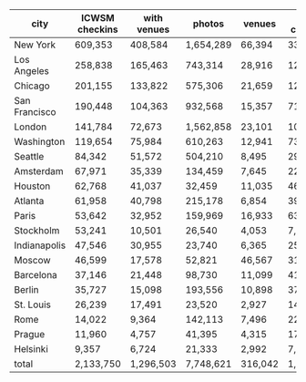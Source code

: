 | city          | ICWSM checkins | with venues |    photos |  venues | 2014 checkins |
|---------------|----------------|-------------|-----------|---------|---------------|
| New York      |        609,353 |     408,584 | 1,654,289 |  66,394 |       339,160 |
| Los Angeles   |        258,838 |     165,463 |   743,314 |  28,916 |       127,033 |
| Chicago       |        201,155 |     133,822 |   575,306 |  21,659 |       124,993 |
| San Francisco |        190,448 |     104,363 |   932,568 |  15,357 |        71,454 |
| London        |        141,784 |      72,673 | 1,562,858 |  23,101 |       104,473 |
| Washington    |        119,654 |      75,984 |   610,263 |  12,941 |        73,685 |
| Seattle       |         84,342 |      51,572 |   504,210 |   8,495 |        29,438 |
| Amsterdam     |         67,971 |      35,339 |   134,459 |   7,645 |        22,959 |
| Houston       |         62,768 |      41,037 |    32,459 |  11,035 |        46,070 |
| Atlanta       |         61,958 |      40,798 |   215,178 |   6,854 |        39,658 |
| Paris         |         53,642 |      32,952 |   159,969 |  16,933 |        63,144 |
| Stockholm     |         53,241 |      10,501 |    26,540 |   4,053 |         7,973 |
| Indianapolis  |         47,546 |      30,955 |    23,740 |   6,365 |        25,555 |
| Moscow        |         46,599 |      17,578 |    52,821 |  46,567 |       312,883 |
| Barcelona     |         37,146 |      21,448 |    98,730 |  11,099 |        41,159 |
| Berlin        |         35,727 |      15,098 |   193,556 |  10,898 |        37,352 |
| St. Louis     |         26,239 |      17,491 |    23,520 |   2,927 |        14,114 |
| Rome          |         14,022 |       9,364 |   142,113 |   7,496 |        22,623 |
| Prague        |         11,960 |       4,757 |    41,395 |   4,315 |        17,512 |
| Helsinki      |          9,357 |       6,724 |    21,333 |   2,992 |         7,692 |
| total         |      2,133,750 |   1,296,503 | 7,748,621 | 316,042 |     1,528,930 |